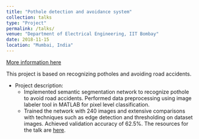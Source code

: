 ```yaml
---
title: "Pothole detection and avoidance system"
collection: talks
type: "Project"
permalink: /talks/
venue: "Department of Electrical Engineering, IIT Bombay"
date: 2018-11-15
location: "Mumbai, India"
---
```

[More information here](/images/IP_Project.zip)

This project is based on recognizing potholes and avoiding road accidents.
* Project description:
  * Implemented semantic segmentation network to recognize pothole to avoid road accidents. Performed data
  preprocessing using image labeler tool in MATLAB for pixel level classification.
  * Trained the network with 240 images and extensive comparisons with techniques such as edge detection and
  thresholding on dataset images. Achieved validation accuracy of 62.5%.
The resources for the talk are [here](/images/IP_project.pdf "Presentation PDF").


